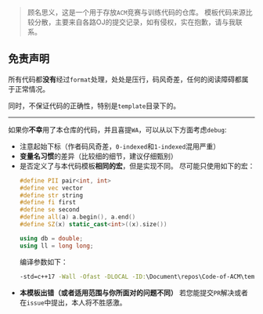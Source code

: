 > 顾名思义，这是一个用于存放`ACM`竞赛与训练代码的仓库。
> 模板代码来源比较分散，主要来自各路OJ的提交记录，如有侵权，实在抱歉，请与我联系。

## 免责声明

所有代码都**没有**经过`format`处理，处处是压行，码风奇差，任何的阅读障碍都属于正常情况。

同时，不保证代码的正确性，特别是`template`目录下的。

---

如果你**不幸**用了本仓库的代码，并且喜提`WA`，可以从以下方面考虑`debug`:

+ 注意起始下标（作者码风奇差，`0-indexed`和`1-indexed`混用严重）
+ **变量名习惯**的差异（比较细的细节，建议仔细甄别）
+ 是否定义了与本代码模板**相同的宏**，但是实现不同。
  尽可能只使用如下的宏：
  ```cpp
  #define PII pair<int, int>
  #define vec vector
  #define str string
  #define fi first
  #define se second
  #define all(a) a.begin(), a.end()
  #define SZ(x) static_cast<int>((x).size())

  using db = double;
  using ll = long long;
  ```
  编译参数如下：
  ```cmd
  -std=c++17 -Wall -Ofast -DLOCAL -ID:\Document\repos\Code-of-ACM\template\debug\
  ```
+ **本模板出错（或者适用范围与你所面对的问题不同）** 若您能提交`PR`解决或者在`issue`中提出，本人将不胜感激。